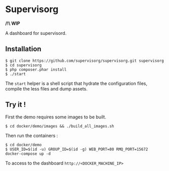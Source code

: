 # Supervisorg

**/!\ WIP**

A dashboard for supervisord.

## Installation

```shell
$ git clone https://github.com/supervisorg/supervisorg.git supervisorg
$ cd supervisorg
$ php composer.phar install
$ ./start
```

The `start` helper is a shell script that hydrate the configuration files, compile the less files and dump assets.

## Try it !
First the demo requires some images to be built.

```shell
$ cd docker/demo/images && ./build_all_images.sh
```

Then run the containers :
```shell
$ cd docker/demo
$ USER_ID=$(id -u) GROUP_ID=$(id -g) WEB_PORT=80 RMQ_PORT=15672 docker-compose up -d
```

To access to the dashboard `http://<DOCKER_MACHINE_IP>`
